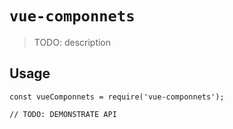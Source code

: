 # `vue-componnets`

> TODO: description

## Usage

```
const vueComponnets = require('vue-componnets');

// TODO: DEMONSTRATE API
```
